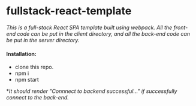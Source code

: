 # fullstack-react-template

*This is a full-stack React SPA template built using webpack. All the front-end code can be put in the client 
 directory, and all the back-end code can be put in the server directory.*
 
 #### Installation:
  - clone this repo.
  - npm i
  - npm start
 
 **It should render "Connnect to backend successful..." if successfully connect to the back-end.*
